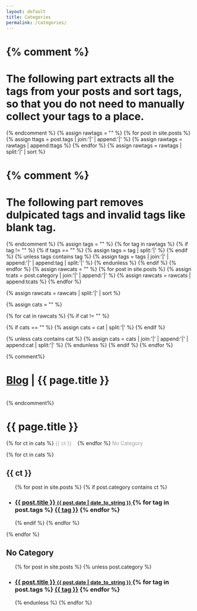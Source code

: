 ```yaml
---
layout: default
title: Categories
permalink: /categories/
---
```


{% comment %}
=======================
The following part extracts all the tags from your posts and sort tags, so that you do not need to manually collect your tags to a place.
=======================
{% endcomment %}
{% assign rawtags = "" %}
{% for post in site.posts %}
	{% assign ttags = post.tags | join:'|' | append:'|' %}
	{% assign rawtags = rawtags | append:ttags %}
{% endfor %}
{% assign rawtags = rawtags | split:'|' | sort %}

{% comment %}
=======================
The following part removes dulpicated tags and invalid tags like blank tag.
=======================
{% endcomment %}
{% assign tags = "" %}
{% for tag in rawtags %}
	{% if tag != "" %}
		{% if tags == "" %}
			{% assign tags = tag | split:'|' %}
		{% endif %}
		{% unless tags contains tag %}
			{% assign tags = tags | join:'|' | append:'|' | append:tag | split:'|' %}
		{% endunless %}
	{% endif %}
{% endfor %}
{% assign rawcats = "" %}
{% for post in site.posts %}
{% assign tcats = post.category | join:'|' | append:'|' %}
{% assign rawcats = rawcats | append:tcats %}
{% endfor %}

{% assign rawcats = rawcats | split:'|' | sort %}

{% assign cats = "" %}

{% for cat in rawcats %}
{% if cat != "" %}

{% if cats == "" %}
{% assign cats = cat | split:'|' %}
{% endif %}

{% unless cats contains cat %}
{% assign cats = cats | join:'|' | append:'|' | append:cat | split:'|' %}
{% endunless %}
{% endif %}
{% endfor %}

{% comment%}
<h1 class="page-title">
  <a href="/">Blog</a> | {{ page.title }}
</h1>
<br/>
{% endcomment%}

<h1 class="page-title">
  {{ page.title }}
</h1>

<div class="posts">
<p>
{% for ct in cats %}
<a href="#{{ ct | slugify }}" class="codinfox-category-mark" style="color:#999;text-decoration: none;"> {{ ct }} </a> &nbsp;&nbsp;
{% endfor %}
<a href="#no-category" class="codinfox-category-mark" style="color:#999;text-decoration: none;"> No Category </a> &nbsp;&nbsp;
</p>

{% for ct in cats %}
<h2 id="{{ ct | slugify }}">{{ ct }}</h2>
<ul class="codinfox-category-list">
  {% for post in site.posts %}
  {% if post.category contains ct %}
  <li>
    <h3>
      <a href="{{ post.url }}">
        {{ post.title }}
        <small>{{ post.date | date_to_string }}</small>
      </a>
      {% for tag in post.tags %}
      <a class="post-tag codinfox-tag-mark" href="/tag/#{{ tag | slugify }}">{{ tag }}</a>
      {% endfor %}
    </h3>
  </li>
  {% endif %}
  {% endfor %}
</ul>
{% endfor %}

<h2 id="no-category">No Category</h2>
<ul class="codinfox-category-list">
  {% for post in site.posts %}
  {% unless post.category %}
  <li>
    <h3>
      <a href="{{ post.url }}">
        {{ post.title }}
        <small>{{ post.date | date_to_string }}</small>
      </a>
      {% for tag in post.tags %}
      <a class="post-tag codinfox-tag-mark" href="/tag/#{{ tag | slugify }}">{{ tag }}</a>
      {% endfor %}
    </h3>
  </li>
  {% endunless %}
  {% endfor %}
</ul>

</div>
